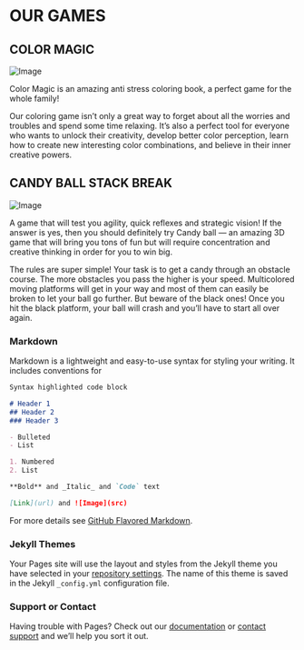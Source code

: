 # OUR GAMES

## COLOR MAGIC
![Image](https://i.imgur.com/V6lsH14.jpg)

Color Magic is an amazing anti stress coloring book, a perfect game for the whole family!

Our coloring game isn’t only a great way to forget about all the worries and troubles and spend some time relaxing. It’s also a perfect tool for everyone who wants to unlock their creativity, develop better color perception, learn how to create new interesting color combinations, and believe in their inner creative powers.

## CANDY BALL STACK BREAK

![Image](https://i.imgur.com/QxjqsEt.jpg)

A game that will test you agility, quick reflexes and strategic vision! If the answer is yes, then you should definitely try Candy ball — an amazing 3D game that will bring you tons of fun but will require concentration and creative thinking in order for you to win big.

The rules are super simple!
Your task is to get a candy through an obstacle course. The more obstacles you pass the higher is your speed. Multicolored moving platforms will get in your way and most of them can easily be broken to let your ball go further. But beware of the black ones! Once you hit the black platform, your ball will crash and you’ll have to start all over again.


### Markdown

Markdown is a lightweight and easy-to-use syntax for styling your writing. It includes conventions for

```markdown
Syntax highlighted code block

# Header 1
## Header 2
### Header 3

- Bulleted
- List

1. Numbered
2. List

**Bold** and _Italic_ and `Code` text

[Link](url) and ![Image](src)
```

For more details see [GitHub Flavored Markdown](https://guides.github.com/features/mastering-markdown/).

### Jekyll Themes

Your Pages site will use the layout and styles from the Jekyll theme you have selected in your [repository settings](https://github.com/walk3rjohnny/revastudio/settings). The name of this theme is saved in the Jekyll `_config.yml` configuration file.

### Support or Contact

Having trouble with Pages? Check out our [documentation](https://help.github.com/categories/github-pages-basics/) or [contact support](https://github.com/contact) and we’ll help you sort it out.
